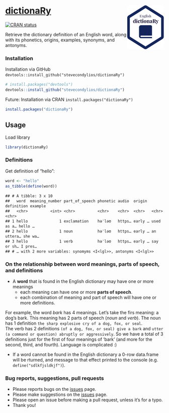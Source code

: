 
# <a href='https://github.com/stevecondylios/dictionaRy'>dictionaRy <img src="man/figures/light-logo.png" align="right" height="139" /></a>

<!-- badges: start -->

[![CRAN
status](https://www.r-pkg.org/badges/version/dictionaRy)](https://cran.r-project.org/package=dictionaRy)
<!-- badges: end -->

Retrieve the dictionary definition of an English word, along with its
phonetics, origins, examples, synonyms, and antonyms.

### Installation

Installation via GitHub
`devtools::install_github("stevecondylios/dictionaRy")`

``` r
# install.packages("devtools")
devtools::install_github("stevecondylios/dictionaRy")
```

Future: Installation via CRAN `install.packages("dictionaRy")`

``` r
install.packages("dictionaRy")
```

## Usage

Load library

``` r
library(dictionaRy)
```

### Definitions

Get definition of “hello”:

``` r
word <- "hello"
as_tibble(define(word))
```

    ## # A tibble: 3 x 10
    ##   word  meaning_number part_of_speech phonetic audio  origin  definition example
    ##   <chr>          <int> <chr>          <chr>    <chr>  <chr>   <chr>      <chr>  
    ## 1 hello              1 exclamation    həˈləʊ   https… early … used as a… hello …
    ## 2 hello              1 noun           həˈləʊ   https… early … an uttera… she wa…
    ## 3 hello              1 verb           həˈləʊ   https… early … say or sh… I pres…
    ## # … with 2 more variables: synomyms <I<lgl>>, antonyms <I<lgl>>

### On the relationship between word meanings, parts of speech, and definitions

-   A **word** that is found in the English dictionary may have one or
    more meanings
    -   each meaning can have one or more **parts of speech**.
    -   each combination of meaning and part of speech will have one or
        more definitions.

For example, the word *bark* has 4 meanings. Let’s take the firs
meaning: a dog’s bark. This meaning has 2 parts of speech (*noun* and
*verb*). The noun has 1 definition
`the sharp explosive cry of a dog, fox, or seal`.  
The verb has 2 definitions `(of a dog, fox, or seal) give a bark` and
`utter (a command or question) abruptly or aggressively`. So we have a
total of 3 definitions just for the first of four meanings of ‘bark’
(and more for the second, third, and fourth). Language is complicated :)

-   If a word cannot be found in the English dictionary a 0-row
    data.frame will be rturned, and message to that effect printed to
    the console (e.g.  `define("sdlkfjsldkjf")`).

### Bug reports, suggestions, pull requests

-   Please reports bugs on the
    [issues](https://github.com/stevecondylios/dictionaRy/issues) page.
-   Please make suggestions on the
    [issues](https://github.com/stevecondylios/dictionaRy/issues) page.
-   Please open an issue before making a pull request, unless it’s for a
    typo.
-   Thank you!

